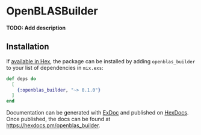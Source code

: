 # OpenBLASBuilder

**TODO: Add description**

## Installation

If [available in Hex](https://hex.pm/docs/publish), the package can be installed
by adding `openblas_builder` to your list of dependencies in `mix.exs`:

```elixir
def deps do
  [
    {:openblas_builder, "~> 0.1.0"}
  ]
end
```

Documentation can be generated with [ExDoc](https://github.com/elixir-lang/ex_doc)
and published on [HexDocs](https://hexdocs.pm). Once published, the docs can
be found at <https://hexdocs.pm/openblas_builder>.


